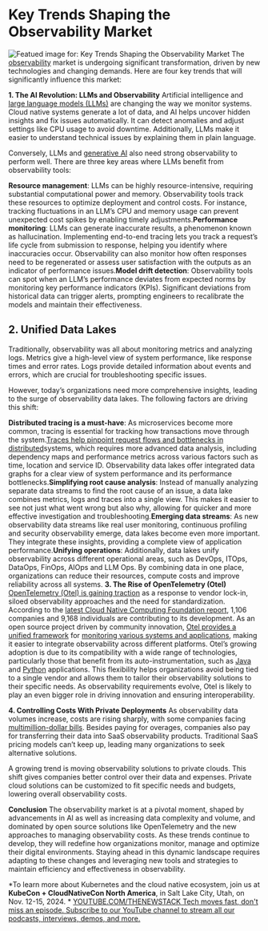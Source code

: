 # Key Trends Shaping the Observability Market
![Featued image for: Key Trends Shaping the Observability Market](https://cdn.thenewstack.io/media/2024/10/49bbadcd-observability-1024x576.jpg)
The [observability](https://thenewstack.io/observability/) market is undergoing significant transformation, driven by new technologies and changing demands. Here are four key trends that will significantly influence this market:

**1. The AI Revolution: LLMs and Observability**
Artificial intelligence and [large language models (LLMs)](https://roadmap.sh/guides/introduction-to-llms) are changing the way we monitor systems. Cloud native systems generate a lot of data, and AI helps uncover hidden insights and fix issues automatically. It can detect anomalies and adjust settings like CPU usage to avoid downtime. Additionally, LLMs make it easier to understand technical issues by explaining them in plain language.

Conversely, LLMs and [generative AI](https://thenewstack.io/ai/) also need strong observability to perform well. There are three key areas where LLMs benefit from observability tools:

**Resource management**: LLMs can be highly resource-intensive, requiring substantial computational power and memory. Observability tools track these resources to optimize deployment and control costs. For instance, tracking fluctuations in an LLM’s CPU and memory usage can prevent unexpected cost spikes by enabling timely adjustments.**Performance monitoring**: LLMs can generate inaccurate results, a phenomenon known as hallucination. Implementing end-to-end tracing lets you track a request’s life cycle from submission to response, helping you identify where inaccuracies occur. Observability can also monitor how often responses need to be regenerated or assess user satisfaction with the outputs as an indicator of performance issues.**Model drift detection**: Observability tools can spot when an LLM’s performance deviates from expected norms by monitoring key performance indicators (KPIs). Significant deviations from historical data can trigger alerts, prompting engineers to recalibrate the models and maintain their effectiveness.
## 2. Unified Data Lakes
Traditionally, observability was all about monitoring metrics and analyzing logs. Metrics give a high-level view of system performance, like response times and error rates. Logs provide detailed information about events and errors, which are crucial for troubleshooting specific issues.

However, today’s organizations need more comprehensive insights, leading to the surge of observability data lakes. The following factors are driving this shift:

**Distributed tracing is a must-have**: As microservices become more common, tracing is essential for tracking how transactions move through the system.[Traces help pinpoint request flows and bottlenecks in distributed](https://thenewstack.io/demystifying-distributed-traces-in-opentelemetry/)systems, which requires more advanced data analysis, including dependency maps and performance metrics across various factors such as time, location and service ID. Observability data lakes offer integrated data graphs for a clear view of system performance and its performance bottlenecks.**Simplifying root cause analysis**: Instead of manually analyzing separate data streams to find the root cause of an issue, a data lake combines metrics, logs and traces into a single view. This makes it easier to see not just what went wrong but also why, allowing for quicker and more effective investigation and troubleshooting.**Emerging data streams**: As new observability data streams like real user monitoring, continuous profiling and security observability emerge, data lakes become even more important. They integrate these insights, providing a complete view of application performance.**Unifying operations**: Additionally, data lakes unify observability across different operational areas, such as DevOps, ITOps, DataOps, FinOps, AIOps and LLM Ops. By combining data in one place, organizations can reduce their resources, compute costs and improve reliability across all systems.
**3. The Rise of OpenTelemetry (Otel)**
[OpenTelemetry (Otel) is gaining traction](https://thenewstack.io/opentelemetry-gaining-traction-from-companies-and-vendors/) as a response to vendor lock-in, siloed observability approaches and the need for standardization. According to the [latest Cloud Native Computing Foundation report](https://www.cncf.io/reports/opentelemetry-project-journey-report/), 1,106 companies and 9,168 individuals are contributing to its development. As an open source project driven by community innovation, [Otel provides a unified framework](https://www.kloudfuse.com/blog/understanding-opentelemetry) for [monitoring various systems and applications](https://thenewstack.io/why-upgrade-to-observability-from-application-monitoring/), making it easier to integrate observability across different platforms.
Otel’s growing adoption is due to its compatibility with a wide range of technologies, particularly those that benefit from its auto-instrumentation, such as [Java](https://thenewstack.io/oracle-unveils-java-23-simplicity-meets-enterprise-power/) and [Python](https://thenewstack.io/what-is-python/) applications. This flexibility helps organizations avoid being tied to a single vendor and allows them to tailor their observability solutions to their specific needs. As observability requirements evolve, Otel is likely to play an even bigger role in driving innovation and ensuring interoperability.

**4. Controlling Costs With Private Deployments**
As observability data volumes increase, costs are rising sharply, with some companies facing [multimillion-dollar bills](https://thenewstack.io/datadogs-65m-bill-and-why-developers-should-care/). Besides paying for overages, companies also pay for transferring their data into SaaS observability products. Traditional SaaS pricing models can’t keep up, leading many organizations to seek alternative solutions.

A growing trend is moving observability solutions to private clouds. This shift gives companies better control over their data and expenses. Private cloud solutions can be customized to fit specific needs and budgets, lowering overall observability costs.

**Conclusion**
The observability market is at a pivotal moment, shaped by advancements in AI as well as increasing data complexity and volume, and dominated by open source solutions like OpenTelemetry and the new approaches to managing observability costs. As these trends continue to develop, they will redefine how organizations monitor, manage and optimize their digital environments. Staying ahead in this dynamic landscape requires adapting to these changes and leveraging new tools and strategies to maintain efficiency and effectiveness in observability.

*To learn more about Kubernetes and the cloud native ecosystem, join us at **KubeCon + CloudNativeCon North America**, in Salt Lake City, Utah, on Nov. 12-15, 2024. *
[
YOUTUBE.COM/THENEWSTACK
Tech moves fast, don't miss an episode. Subscribe to our YouTube
channel to stream all our podcasts, interviews, demos, and more.
](https://youtube.com/thenewstack?sub_confirmation=1)